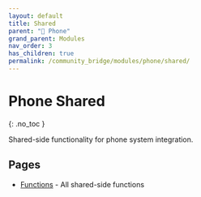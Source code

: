 ```yaml
---
layout: default
title: Shared
parent: "📱 Phone"
grand_parent: Modules
nav_order: 3
has_children: true
permalink: /community_bridge/modules/phone/shared/
---
```


# Phone Shared
{: .no_toc }

Shared-side functionality for phone system integration.

## Pages

- [Functions](/community_bridge/modules/phone/shared/functions/) - All shared-side functions